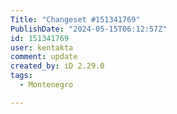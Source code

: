 ```yaml
---
Title: "Changeset #151341769"
PublishDate: "2024-05-15T06:12:57Z"
id: 151341769
user: kentakta
comment: update
created_by: iD 2.29.0
tags:
  - Montenegro

---
```

